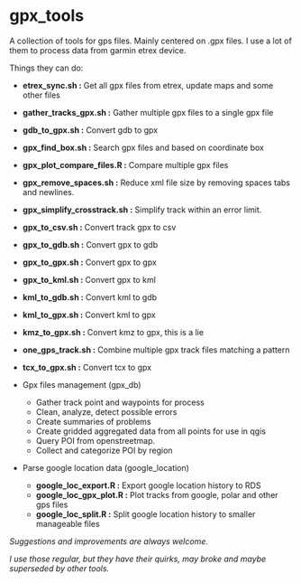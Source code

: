 
# gpx_tools


A collection of tools for gps files. Mainly centered on .gpx files.
I use a lot of them to process data from garmin etrex device.

Things they can do:
- **etrex_sync.sh                :**   Get all gpx files from etrex, update maps and some other files
- **gather_tracks_gpx.sh         :**   Gather multiple gpx files to a single gpx file
- **gdb_to_gpx.sh                :**   Convert gdb to gpx
- **gpx_find_box.sh              :**   Search gpx files and based on coordinate box
- **gpx_plot_compare_files.R     :**   Compare multiple gpx files
- **gpx_remove_spaces.sh         :**   Reduce xml file size by removing spaces tabs and newlines.
- **gpx_simplify_crosstrack.sh   :**   Simplify track within an error limit.
- **gpx_to_csv.sh                :**   Convert track gpx to csv
- **gpx_to_gdb.sh                :**   Convert gpx to gdb
- **gpx_to_gpx.sh                :**   Convert gpx to gpx
- **gpx_to_kml.sh                :**   Convert gpx to kml
- **kml_to_gdb.sh                :**   Convert kml to gdb
- **kml_to_gpx.sh                :**   Convert kml to gpx
- **kmz_to_gpx.sh                :**   Convert kmz to gpx, this is a lie
- **one_gps_track.sh             :**   Combine multiple gpx track files matching a pattern
- **tcx_to_gpx.sh                :**   Convert tcx to gpx


- Gpx files management (gpx_db)
	- Gather track point and waypoints for process
	- Clean, analyze, detect possible errors
	- Create summaries of problems
	- Create gridded aggregated data from all points for use in qgis
    - Query POI from openstreetmap.
    - Collect and categorize POI by region

- Parse google location data (google_location)
    - **google_loc_export.R   :**   Export google location history to RDS
    - **google_loc_gpx_plot.R :**   Plot tracks from google, polar and other gps files
    - **google_loc_split.R    :**   Split google location history to smaller manageable files




*Suggestions and improvements are always welcome.*

*I use those regular, but they have their quirks, may broke and maybe superseded by other tools.*
